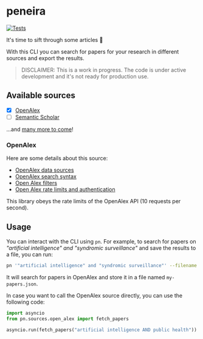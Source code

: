# peneira

[![Tests](https://github.com/anapaulagomes/peneira/actions/workflows/tests.yml/badge.svg)](https://github.com/anapaulagomes/peneira/actions/workflows/tests.yml)

It's time to sift through some articles 🤭

With this CLI you can search for papers for your research
in different sources and export the results.

> DISCLAIMER: This is a work in progress. The code is under active development
> and it's not ready for production use.

## Available sources

- [x] [OpenAlex](https://openalex.org/)
- [ ] [Semantic Scholar](https://www.semanticscholar.org/)

...and [many more to come](https://en.wikipedia.org/wiki/List_of_academic_databases_and_search_engines)!

### OpenAlex

Here are some details about this source:

* [OpenAlex data sources](https://help.openalex.org/how-it-works#our-data-sources)
* [OpenAlex search syntax](https://docs.openalex.org/how-to-use-the-api/get-lists-of-entities/search-entities#boolean-searches)
* [Open Alex filters](https://docs.openalex.org/api-entities/works/search-works)
* [Open Alex rate limits and authentication](https://docs.openalex.org/how-to-use-the-api/rate-limits-and-authentication)

This library obeys the rate limits of the OpenAlex API (10 requests per second).

## Usage

You can interact with the CLI using `pn`. For example, to search for papers on
_"artificial intelligence" and "syndromic surveillance"_ and save the results to a file, you can run:

```bash
pn '"artificial intelligence" and "syndromic surveillance"' --filename my-papers.json
```

It will search for papers in OpenAlex and store it in a file named `my-papers.json`.

In case you want to call the OpenAlex source directly, you can use the following code:

```python
import asyncio
from pn.sources.open_alex import fetch_papers

asyncio.run(fetch_papers("artificial intelligence AND public health"))
```
